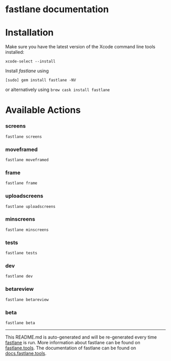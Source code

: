 fastlane documentation
================
# Installation

Make sure you have the latest version of the Xcode command line tools installed:

```
xcode-select --install
```

Install _fastlane_ using
```
[sudo] gem install fastlane -NV
```
or alternatively using `brew cask install fastlane`

# Available Actions
### screens
```
fastlane screens
```

### moveframed
```
fastlane moveframed
```

### frame
```
fastlane frame
```

### uploadscreens
```
fastlane uploadscreens
```

### minscreens
```
fastlane minscreens
```

### tests
```
fastlane tests
```

### dev
```
fastlane dev
```

### betareview
```
fastlane betareview
```

### beta
```
fastlane beta
```


----

This README.md is auto-generated and will be re-generated every time [fastlane](https://fastlane.tools) is run.
More information about fastlane can be found on [fastlane.tools](https://fastlane.tools).
The documentation of fastlane can be found on [docs.fastlane.tools](https://docs.fastlane.tools).
